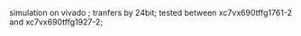 simulation on vivado ; tranfers by 24bit; tested between xc7vx690tffg1761-2 and xc7vx690tffg1927-2;
